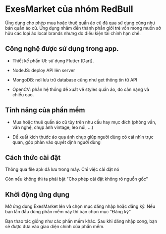 # ExesMarket của nhóm RedBull

Ứng dụng cho phép mua hoặc thuê quần áo cũ đã qua sử dụng cũng như bán quần áo cũ. Ứng dụng nhắm đến thành phần giới trẻ vốn mong muốn sở hữu các loại áo local brands nhưng do điều kiện tài chính hạn chế.

## Công nghệ được sử dụng trong app.

- Thiết kế phần UI: sử dụng Flutter (Dart).

- NodeJS: deploy API lên server

- MongoDB: nơi lưu trữ database cũng như get thông tin từ API

- OpenCV: phần hệ thống đề xuất về styles quần áo, đo cân nặng và chiều cao.

## Tính năng của phần mềm

- Mua hoặc thuê quần áo cũ tùy trên nhu cầu hay mục đích (phỏng vấn, văn nghệ, chụp ảnh vintage, leo núi, ...)

- Đề xuất kích thước áo qua ảnh chụp giúp người dùng có cái nhìn trực quan, góp phần vào quyết định người dùng

## Cách thức cài đặt

Thông qua file apk đã lưu trong máy. Chỉ việc cài đặt nó

Còn nếu không thì ta phải bật "Cho phép cài đặt không rõ nguồn gốc"

## Khởi động ứng dụng

Mở ứng dụng ExesMarket lên và chọn mục đăng nhập hoặc đăng ký. Nếu bạn lần đầu dùng phần mềm này thì bạn chọn mục "Đăng ký"

Bạn thao tác giống như các phần mềm khác. Sau khi đăng nhập xong, bạn sẽ được đưa vào giao diện chính của phần mềm.



